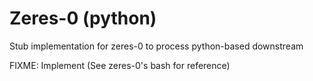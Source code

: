 # Zeres-0 (python)

Stub implementation for zeres-0 to process python-based downstream

FIXME: Implement (See zeres-0's bash for reference)
